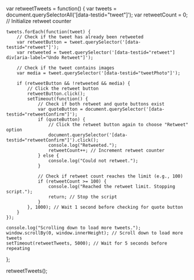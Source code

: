 var retweetTweets = function() {
    var tweets = document.querySelectorAll('[data-testid="tweet"]');
    var retweetCount = 0; // Initialize retweet counter
    
    tweets.forEach(function(tweet) {
        // Check if the tweet has already been retweeted
        var retweetButton = tweet.querySelector('[data-testid="retweet"]');
        var retweeted = tweet.querySelector('[data-testid="retweet"] div[aria-label="Undo Retweet"]');

        // Check if the tweet contains images
        var media = tweet.querySelector('[data-testid="tweetPhoto"]');
        
        if (retweetButton && !retweeted && media) {
            // Click the retweet button
            retweetButton.click();
            setTimeout(function() {
                // Check if both retweet and quote buttons exist
                var quoteButton = document.querySelector('[data-testid="retweetConfirm"]');
                if (quoteButton) {
                    // Click the retweet button again to choose "Retweet" option
                    document.querySelector('[data-testid="retweetConfirm"]').click();
                    console.log("Retweeted.");
                    retweetCount++; // Increment retweet counter
                } else {
                    console.log("Could not retweet.");
                }

                // Check if retweet count reaches the limit (e.g., 100)
                if (retweetCount >= 100) {
                    console.log("Reached the retweet limit. Stopping script.");
                    return; // Stop the script
                }
            }, 1000); // Wait 1 second before checking for quote button
        }
    });

    console.log("Scrolling down to load more tweets.");
    window.scrollBy(0, window.innerHeight); // Scroll down to load more tweets
    setTimeout(retweetTweets, 5000); // Wait for 5 seconds before repeating
};

retweetTweets();
